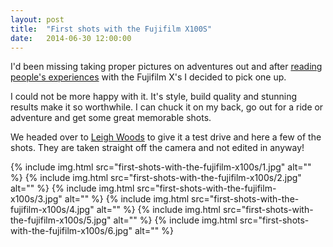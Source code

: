 ```yaml
---
layout: post
title:  "First shots with the Fujifilm X100S"
date:   2014-06-30 12:00:00
---
```


I'd been missing taking proper pictures on adventures out and after [reading people's experiences](http://www.cyclelove.net/2014/06/on-a-bike-with-the-fuji-x-pro1/) with the Fujifilm X's I decided to pick one up.

I could not be more happy with it. It's style, build quality and stunning results make it so worthwhile. I can chuck it on my back, go out for a ride or adventure and get some great memorable shots.

We headed over to [Leigh Woods](https://www.google.co.uk/maps/place/Leigh+Woods+National+Nature+Reserve/@51.458255,-2.635405,17z/data=!3m1!4b1!4m2!3m1!1s0x0:0xf45849dfcb1fb3c9) to give it a test drive and here a few of the shots. They are taken straight off the camera and not edited in anyway!

{% include img.html src="first-shots-with-the-fujifilm-x100s/1.jpg" alt="" %}
{% include img.html src="first-shots-with-the-fujifilm-x100s/2.jpg" alt="" %}
{% include img.html src="first-shots-with-the-fujifilm-x100s/3.jpg" alt="" %}
{% include img.html src="first-shots-with-the-fujifilm-x100s/4.jpg" alt="" %}
{% include img.html src="first-shots-with-the-fujifilm-x100s/5.jpg" alt="" %}
{% include img.html src="first-shots-with-the-fujifilm-x100s/6.jpg" alt="" %}
